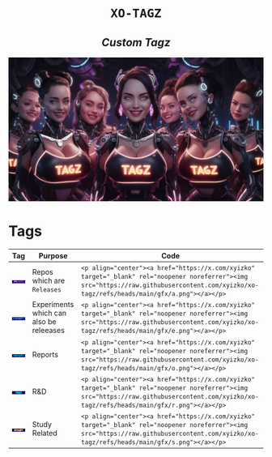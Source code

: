 
<h1 align="center"><code>XO-TAGZ</code></h1>
<h2 align="center"><i>Custom Tagz</i></h2>

[![](./gfx/x.jpeg)](https://youtu.be/rxziz-IcBKQ?feature=shared)

# Tags 

Tag | Purpose | Code
--- | --- | ---
![](./gfx/a.png) | Repos which are `Releases` | `<p align="center"><a href="https://x.com/xyizko" target="_blank" rel="noopener noreferrer"><img src="https://raw.githubusercontent.com/xyizko/xo-tagz/refs/heads/main/gfx/a.png"></a></p>`
![](./gfx/e.png) | Experiments which can also be releeases | `<p align="center"><a href="https://x.com/xyizko" target="_blank" rel="noopener noreferrer"><img src="https://raw.githubusercontent.com/xyizko/xo-tagz/refs/heads/main/gfx/e.png"></a></p>`
![](./gfx/o.png) | Reports | `<p align="center"><a href="https://x.com/xyizko" target="_blank" rel="noopener noreferrer"><img src="https://raw.githubusercontent.com/xyizko/xo-tagz/refs/heads/main/gfx/o.png"></a></p>`
![](./gfx/r.png) | R&D | `<p align="center"><a href="https://x.com/xyizko" target="_blank" rel="noopener noreferrer"><img src="https://raw.githubusercontent.com/xyizko/xo-tagz/refs/heads/main/gfx/r.png"></a></p>`
![](./gfx/s.png) | Study Related | `<p align="center"><a href="https://x.com/xyizko" target="_blank" rel="noopener noreferrer"><img src="https://raw.githubusercontent.com/xyizko/xo-tagz/refs/heads/main/gfx/s.png"></a></p>`



